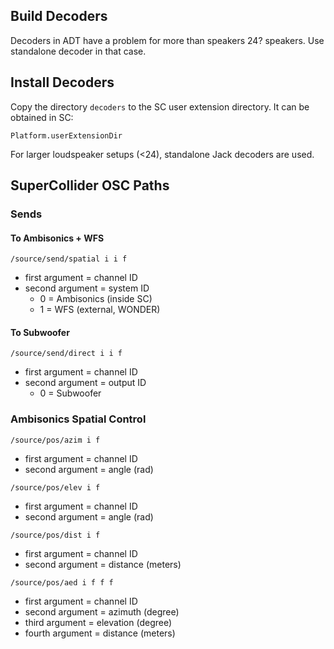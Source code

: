## Build Decoders

Decoders in ADT have a problem for more than speakers 24? speakers. Use standalone decoder in that case.

## Install Decoders

Copy the directory ``decoders`` to the SC user 
extension directory. It can be obtained in SC:

```Platform.userExtensionDir```

For larger loudspeaker setups (<24), standalone Jack decoders are used.



## SuperCollider OSC Paths

### Sends

#### To Ambisonics + WFS

```/source/send/spatial i i f ```

- first argument = channel ID
- second argument = system ID
  - 0 = Ambisonics (inside SC)
  - 1 = WFS (external, WONDER)

#### To Subwoofer

```/source/send/direct i i f ```

- first argument = channel ID
- second argument = output ID
  - 0 = Subwoofer

### Ambisonics Spatial Control

```/source/pos/azim i f```

- first argument = channel ID
- second argument = angle (rad)

```/source/pos/elev i f```

- first argument = channel ID
- second argument = angle (rad)

```/source/pos/dist i f```

- first argument = channel ID
- second argument = distance (meters)

```/source/pos/aed i f f f```

- first argument  = channel ID
- second argument = azimuth (degree)
- third argument  = elevation (degree)
- fourth argument = distance (meters)
